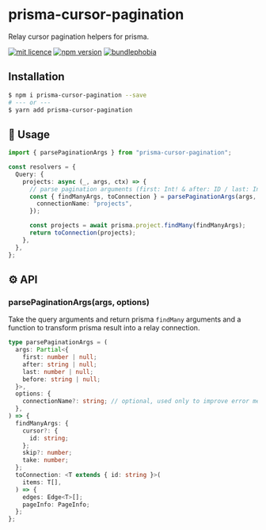 # prisma-cursor-pagination

Relay cursor pagination helpers for prisma.

[![mit licence](https://img.shields.io/dub/l/vibe-d.svg?style=for-the-badge)](https://github.com/zoontek/prisma-cursor-pagination/blob/main/LICENSE)
[![npm version](https://img.shields.io/npm/v/prisma-cursor-pagination?style=for-the-badge)](https://www.npmjs.org/package/prisma-cursor-pagination)
[![bundlephobia](https://img.shields.io/bundlephobia/minzip/prisma-cursor-pagination?label=size&style=for-the-badge)](https://bundlephobia.com/result?p=prisma-cursor-pagination)

## Installation

```sh
$ npm i prisma-cursor-pagination --save
# --- or ---
$ yarn add prisma-cursor-pagination
```

## 📘 Usage

```ts
import { parsePaginationArgs } from "prisma-cursor-pagination";

const resolvers = {
  Query: {
    projects: async (_, args, ctx) => {
      // parse pagination arguments (first: Int! & after: ID / last: Int! & before: ID)
      const { findManyArgs, toConnection } = parsePaginationArgs(args, {
        connectionName: "projects",
      });

      const projects = await prisma.project.findMany(findManyArgs);
      return toConnection(projects);
    },
  },
};
```

## ⚙️ API

### parsePaginationArgs(args, options)

Take the query arguments and return prisma `findMany` arguments and a function to transform prisma result into a relay connection.

```ts
type parsePaginationArgs = (
  args: Partial<{
    first: number | null;
    after: string | null;
    last: number | null;
    before: string | null;
  }>,
  options: {
    connectionName?: string; // optional, used only to improve error message
  },
) => {
  findManyArgs: {
    cursor?: {
      id: string;
    };
    skip?: number;
    take: number;
  };
  toConnection: <T extends { id: string }>(
    items: T[],
  ) => {
    edges: Edge<T>[];
    pageInfo: PageInfo;
  };
};
```
